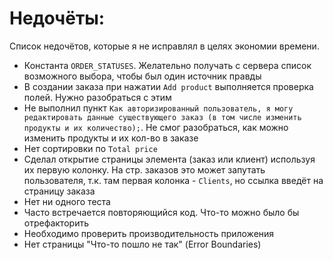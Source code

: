 # Недочёты:

Список недочётов, которые я не исправлял в целях экономии времени.

- Константа `ORDER_STATUSES`. Желательно получать с сервера список возможного выбора, чтобы был один источник правды
- В создании заказа при нажатии `Add product` выполняется проверка полей. Нужно разобраться с этим
- Не выполнил пункт `Как авторизированный пользователь, я могу редактировать данные существующего заказ (в том числе изменить продукты и их количество);`. Не смог разобраться, как можно изменить продукты и их кол-во в заказе
- Нет сортировки по `Total price`
- Сделал открытие страницы элемента (заказ или клиент) используя их первую колонку. На стр. заказов это может запутать пользователя, т.к. там первая колонка - `Clients`, но ссылка введёт на страницу заказа
- Нет ни одного теста
- Часто встречается повторяющийся код. Что-то можно было бы отрефакторить
- Необходимо проверить производительность приложения
- Нет страницы "Что-то пошло не так" (Error Boundaries)
